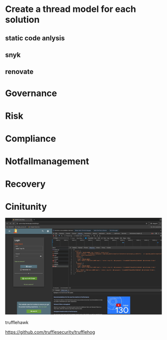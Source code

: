 # Create a thread model for each solution

## static code anlysis

## snyk

## renovate 




# Governance 

# Risk 

# Compliance 



# Notfallmanagement 

# Recovery 

# Cinitunity 



![img_3.png](img_3.png)


trufflehawk

https://github.com/trufflesecurity/trufflehog